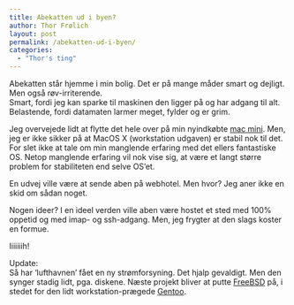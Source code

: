 ```yaml
---
title: Abekatten ud i byen?
author: Thor Frølich
layout: post
permalink: /abekatten-ud-i-byen/
categories:
  - "Thor's ting"
---
```

Abekatten står hjemme i min bolig. Det er på mange måder smart og dejligt. Men også røv-irriterende.  
Smart, fordi jeg kan sparke til maskinen den ligger på og har adgang til alt. Belastende, fordi datamaten larmer meget, fylder og er grim. 

Jeg overvejede lidt at flytte det hele over på min nyindkøbte [mac mini][1]. Men, jeg er ikke sikker på at MacOS X (workstation udgaven) er stabil nok til det. For slet ikke at tale om min manglende erfaring med det ellers fantastiske OS. Netop manglende erfaring vil nok vise sig, at være et langt større problem for stabiliteten end selve OS’et.

En udvej ville være at sende aben på webhotel. Men hvor? Jeg aner ikke en skid om sådan noget.

Nogen ideer? I en ideel verden ville aben være hostet et sted med 100% oppetid og med imap- og ssh-adgang. Men, jeg frygter at den slags koster en formue.

Iiiiiiih!

<str>Update:</str>  
Så har ‘lufthavnen’ fået en ny strømforsyning. Det hjalp gevaldigt. Men den synger stadig lidt, pga. diskene. Næste projekt bliver at putte [FreeBSD][2] på, i stedet for den lidt workstation-prægede [Gentoo][3].

 [1]: http://www.apple.com/macmini
 [2]: http://www.freebsd.org
 [3]: http://www.gentoo.org